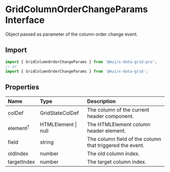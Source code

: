 # GridColumnOrderChangeParams Interface

<p class="description">Object passed as parameter of the column order change event.</p>

## Import

```js
import { GridColumnOrderChangeParams } from '@mui/x-data-grid-pro';
// or
import { GridColumnOrderChangeParams } from '@mui/x-data-grid';
```

## Properties

| Name                                                                                      | Type                                               | Description                                              |
| :---------------------------------------------------------------------------------------- | :------------------------------------------------- | :------------------------------------------------------- |
| <span class="prop-name">colDef</span>                                                     | <span class="prop-type">GridStateColDef</span>     | The column of the current header component.              |
| <span class="prop-name optional">element<sup><abbr title="optional">?</abbr></sup></span> | <span class="prop-type">HTMLElement \| null</span> | The HTMLElement column header element.                   |
| <span class="prop-name">field</span>                                                      | <span class="prop-type">string</span>              | The column field of the column that triggered the event. |
| <span class="prop-name">oldIndex</span>                                                   | <span class="prop-type">number</span>              | The old column index.                                    |
| <span class="prop-name">targetIndex</span>                                                | <span class="prop-type">number</span>              | The target column index.                                 |

